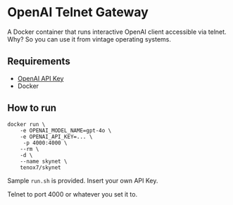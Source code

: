 # OpenAI Telnet Gateway

A Docker container that runs interactive OpenAI client accessible via telnet. Why? So you can use it from vintage operating systems.

## Requirements

- [OpenAI API Key](https://platform.openai.com/docs/quickstart)
- Docker

## How to run

```
docker run \
    -e OPENAI_MODEL_NAME=gpt-4o \
    -e OPENAI_API_KEY=... \
     -p 4000:4000 \
    --rm \
    -d \
    --name skynet \
    tenox7/skynet
```

Sample `run.sh` is provided. Insert your own API Key.

Telnet to port 4000 or whatever you set it to.

